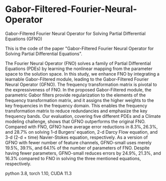 # Gabor-Filtered-Fourier-Neural-Operator
Gabor-Filtered Fourier Neural Operator for Solving Partial Differential Equations (GFNO)

This is the code of the paper "Gabor-Filtered Fourier Neural Operator for Solving Partial Differential Equations".

The Fourier Neural Operator (FNO) solves a family of Partial Differential Equations (PDEs) by learning the nonlinear mapping from the parameter space to the solution space. In this study, we enhance FNO by integrating a learnable Gabor-Filtered module, leading to the Gabor-Filtered Fourier Neural Operator (GFNO).  The frequency transformation matrix is pivotal to the expressiveness of FNO. In the proposed Gabor-Filtered module,  the parametric Gabor filters provide regularization to the elements of the frequency transformation matrix, and it assigns the higher weights to the key frequencies in the frequency domain. This enables the frequency transformation matrix to reduce redundancies and emphasize the key frequency bands. Our evaluation, covering five different PDEs and a Climate modeling challenge, shows that GFNO outperforms the original FNO.  Compared with FNO, GFNO have average error reductions in $8.3\%, 26.3\%$, and $28.7\%$ on solving 1-d Burgers’ equation, 2-d Darcy Flow equation, and 3-d (2-d + time) Navier-Stokes equation, respectively. As a version of GFNO with fewer number of feature channels, GFNO-small uses merely $19.5\%$, $39.1\%$, and $64.1\%$ of the number of parameters of FNO.  Despite having fewer parameters, GFNO-small reduces errors by $24.9\%$, $21.3\%$, and $16.3\%$ compared to FNO in solving the three mentioned equations, respectively.


python 3.8, torch 1.10, CUDA 11.3










